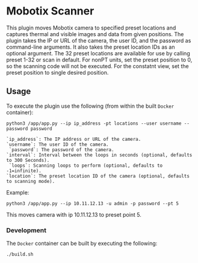 # Mobotix Scanner
This plugin moves Mobotix camera to specified preset locations and captures thermal and visible images and data from given positions. The plugin takes the IP or URL of the camera, the user ID, and the password as command-line arguments. It also takes the preset location IDs as an optional argument.
The 32 preset locations are available for use by calling preset 1-32 or scan in default. For nonPT units, set the preset position to 0, so the scanning code will not be executed. For the constatnt view, set the preset position to single desired position.


## Usage

To execute the plugin use the following (from within the built `Docker` container):

```
python3 /app/app.py --ip ip_address -pt locations --user username --password password 
```
    `ip_address`: The IP address or URL of the camera.
    `username`: The user ID of the camera.
     `password`: The password of the camera.
    `interval`: Interval between the loops in seconds (optional, defaults to 300 Seconds).
     `loops`: Scanning loops to perform (optional, defaults to -1=infinite).
    `location`: The preset location ID of the camera (optional, defaults to scanning mode).


Example:

```
python3 /app/app.py --ip 10.11.12.13 -u admin -p password --pt 5
```

This moves camera with ip 10.11.12.13 to preset point 5.

### Development

The `Docker` container can be built by executing the following:

```
./build.sh
```

